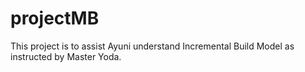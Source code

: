 # projectMB
This project is to assist Ayuni understand Incremental Build Model as instructed by Master Yoda. 
